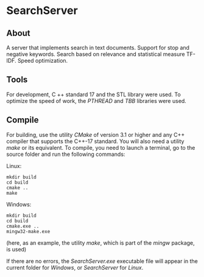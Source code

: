 # SearchServer

## About

A server that implements search in text documents. Support for stop and negative keywords. Search based on relevance and statistical measure TF-IDF. Speed optimization.


## Tools

For development, C ++ standard 17 and the STL library were used. To optimize the speed of work, the *PTHREAD* and *TBB* libraries were used.


## Compile

For building, use the utility *CMake* of version 3.1 or higher and any C++ compiler that supports the C++-17 standard. You will also need a utility *make* or its equivalent. To compile, you need to launch a terminal, go to the source folder and run the following commands: 

Linux:

    mkdir build
    cd build
    cmake ..
    make
    
Windows:

    mkdir build
    cd build
    cmake.exe ..
    mingw32-make.exe
(here, as an example, the utility *make*, which is part of the *mingw* package, is used)

If there are no errors, the *SearchServer.exe* executable file will appear in the current folder for *Windows*, or *SearchServer* for *Linux*.
